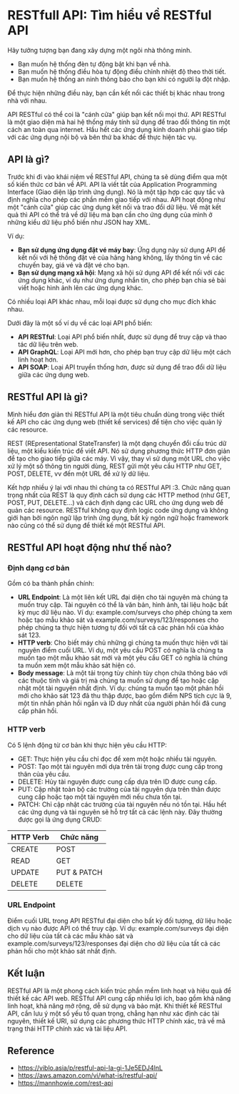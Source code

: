 # RESTfull API: Tìm hiểu về RESTful API

Hãy tưởng tượng bạn đang xây dựng một ngôi nhà thông minh.

- Bạn muốn hệ thống đèn tự động bật khi bạn về nhà.
- Bạn muốn hệ thống điều hòa tự động điều chỉnh nhiệt độ theo thời tiết.
- Bạn muốn hệ thống an ninh thông báo cho bạn khi có người lạ đột nhập.

Để thực hiện những điều này, bạn cần kết nối các thiết bị khác nhau trong nhà với nhau.

API RESTful có thể coi là "cánh cửa" giúp bạn kết nối mọi thứ. API RESTful là một giao diện mà hai hệ thống máy tính sử dụng để trao đổi thông tin một cách an toàn qua internet. Hầu hết các ứng dụng kinh doanh phải giao tiếp với các ứng dụng nội bộ và bên thứ ba khác để thực hiện tác vụ.

## API là gì?

Trước khi đi vào khái niệm về RESTful API, chúng ta sẽ dùng điểm qua một số kiến thức cơ bản về API. API là viết tắt của Application Programming Interface (Giao diện lập trình ứng dụng). Nó là một tập hợp các quy tắc và định nghĩa cho phép các phần mềm giao tiếp với nhau. API hoạt động như một "cánh cửa" giúp các ứng dụng kết nối và trao đổi dữ liệu. Về mặt kết quả thì API có thể trả về dữ liệu mà bạn cần cho ứng dụng của mình ở những kiểu dữ liệu phổ biến như JSON hay XML.

Ví dụ:

- **Bạn sử dụng ứng dụng đặt vé máy bay**: Ứng dụng này sử dụng API để kết nối với hệ thống đặt vé của hãng hàng không, lấy thông tin về các chuyến bay, giá vé và đặt vé cho bạn.
- **Bạn sử dụng mạng xã hội**: Mạng xã hội sử dụng API để kết nối với các ứng dụng khác, ví dụ như ứng dụng nhắn tin, cho phép bạn chia sẻ bài viết hoặc hình ảnh lên các ứng dụng khác.

Có nhiều loại API khác nhau, mỗi loại được sử dụng cho mục đích khác nhau.

Dưới đây là một số ví dụ về các loại API phổ biến:

- **API RESTful**: Loại API phổ biến nhất, được sử dụng để truy cập và thao tác dữ liệu trên web.
- **API GraphQL**: Loại API mới hơn, cho phép bạn truy cập dữ liệu một cách linh hoạt hơn.
- **API SOAP**: Loại API truyền thống hơn, được sử dụng để trao đổi dữ liệu giữa các ứng dụng web.

## RESTful API là gì?

Mình hiểu đơn giản thì RESTful API là một tiêu chuẩn dùng trong việc thiết kế API cho các ứng dụng web (thiết kế services) để tiện cho việc quản lý các resource.

REST (REpresentational StateTransfer) là một dạng chuyển đổi cấu trúc dữ liệu, một kiểu kiến trúc để viết API. Nó sử dụng phương thức HTTP đơn giản để tạo cho giao tiếp giữa các máy. Vì vậy, thay vì sử dụng một URL cho việc xử lý một số thông tin người dùng, REST gửi một yêu cầu HTTP như GET, POST, DELETE, vv đến một URL để xử lý dữ liệu.

Kết hợp nhiều ý lại với nhau thì chúng ta có RESTful API :3. Chức năng quan trọng nhất của REST là quy định cách sử dụng các HTTP method (như GET, POST, PUT, DELETE…) và cách định dạng các URL cho ứng dụng web để quản các resource. RESTful không quy định logic code ứng dụng và không giới hạn bởi ngôn ngữ lập trình ứng dụng, bất kỳ ngôn ngữ hoặc framework nào cũng có thể sử dụng để thiết kế một RESTful API.

## RESTful API hoạt động như thế nào?

### Định dạng cơ bản

Gồm có ba thành phần chính:

- **URL Endpoint**: Là một liên kết URL đại diện cho tài nguyên mà chúng ta muốn truy cập. Tài nguyên có thể là văn bản, hình ảnh, tài liệu hoặc bất kỳ mục dữ liệu nào. Ví dụ: example.com/surveys cho phép chúng ta xem hoặc tạo mẫu khảo sát và example.com/surveys/123/responses cho phép chúng ta thực hiện tương tự đối với tất cả các phản hồi của khảo sát 123.
- **HTTP verb**: Cho biết máy chủ những gì chúng ta muốn thực hiện với tài nguyên điểm cuối URL. Ví dụ, một yêu cầu POST có nghĩa là chúng ta muốn tạo một mẫu khảo sát mới và một yêu cầu GET có nghĩa là chúng ta muốn xem một mẫu khảo sát hiện có.
- **Body message**: Là một tải trọng tùy chỉnh tùy chọn chứa thông báo với các thuộc tính và giá trị mà chúng ta muốn sử dụng để tạo hoặc cập nhật một tài nguyên nhất định. Ví dụ: chúng ta muốn tạo một phản hồi mới cho khảo sát 123 đã thu thập được, bao gồm điểm NPS tích cực là 9, một tin nhắn phản hồi ngắn và ID duy nhất của người phản hồi đã cung cấp phản hồi.

### HTTP verb

Có 5 lệnh động từ cơ bản khi thực hiện yêu cầu HTTP:

- GET: Thực hiện yêu cầu chỉ đọc để xem một hoặc nhiều tài nguyên.
- POST: Tạo một tài nguyên mới dựa trên tải trọng được cung cấp trong thân của yêu cầu.
- DELETE: Hủy tài nguyên được cung cấp dựa trên ID được cung cấp.
- PUT: Cập nhật toàn bộ các trường của tài nguyên dựa trên thân được cung cấp hoặc tạo một tài nguyên mới nếu chưa tồn tại.
- PATCH: Chỉ cập nhật các trường của tài nguyên nếu nó tồn tại.
  Hầu hết các ứng dụng và tài nguyên sẽ hỗ trợ tất cả các lệnh này. Đây thường được gọi là ứng dụng CRUD:

| HTTP Verb | Chức năng   |
| --------- | ----------- |
| CREATE    | POST        |
| READ      | GET         |
| UPDATE    | PUT & PATCH |
| DELETE    | DELETE      |

### URL Endpoint

Điểm cuối URL trong API RESTful đại diện cho bất kỳ đối tượng, dữ liệu hoặc dịch vụ nào được API có thể truy cập. Ví dụ: example.com/surveys đại diện cho dữ liệu của tất cả các mẫu khảo sát và example.com/surveys/123/responses đại diện cho dữ liệu của tất cả các phản hồi cho một khảo sát nhất định.

## Kết luận

RESTful API là một phong cách kiến trúc phần mềm linh hoạt và hiệu quả để thiết kế các API web. RESTful API cung cấp nhiều lợi ích, bao gồm khả năng linh hoạt, khả năng mở rộng, dễ sử dụng và bảo mật. Khi thiết kế RESTful API, cần lưu ý một số yếu tố quan trọng, chẳng hạn như xác định các tài nguyên, thiết kế URI, sử dụng các phương thức HTTP chính xác, trả về mã trạng thái HTTP chính xác và tài liệu API.

## Reference

- https://viblo.asia/p/restful-api-la-gi-1Je5EDJ4lnL
- https://aws.amazon.com/vi/what-is/restful-api/
- https://mannhowie.com/rest-api
